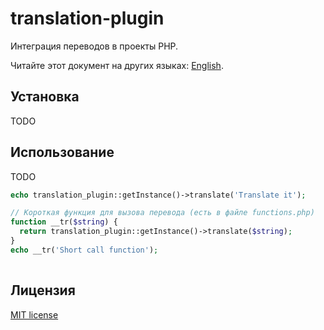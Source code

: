 # translation-plugin
Интеграция переводов в проекты PHP.

Читайте этот документ на других языках: [English](README.md).

## Установка

TODO

## Использование

TODO

```php
echo translation_plugin::getInstance()->translate('Translate it');

// Короткая функция для вызова перевода (есть в файле functions.php)
function __tr($string) {
  return translation_plugin::getInstance()->translate($string);
}
echo __tr('Short call function');
 
```

## Лицензия

<a href="http://opensource.org/licenses/mit-license.php" rel="nofollow">MIT license</a>
